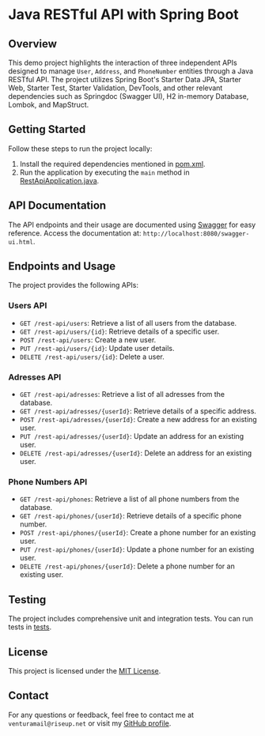 # Java RESTful API with Spring Boot

## Overview
This demo project highlights the interaction of three independent APIs designed to manage `User`, `Address`, and `PhoneNumber` entities through a Java RESTful API. The project utilizes Spring Boot's Starter Data JPA, Starter Web, Starter Test, Starter Validation, DevTools, and other relevant dependencies such as Springdoc (Swagger UI), H2 in-memory Database, Lombok, and MapStruct.

## Getting Started
Follow these steps to run the project locally:
1. Install the required dependencies mentioned in [pom.xml](pom.xml).
2. Run the application by executing the `main` method in [RestApiApplication.java](src/main/java/com/venturasistemoj/restapi/RestApiApplication.java).

## API Documentation
The API endpoints and their usage are documented using [Swagger](https://swagger.io/) for easy reference. Access the documentation at: `http://localhost:8080/swagger-ui.html`.

## Endpoints and Usage
The project provides the following APIs:

### Users API
- `GET /rest-api/users`: Retrieve a list of all users from the database.
- `GET /rest-api/users/{id}`: Retrieve details of a specific user.
- `POST /rest-api/users`: Create a new user.
- `PUT /rest-api/users/{id}`: Update user details.
- `DELETE /rest-api/users/{id}`: Delete a user.

### Adresses API
- `GET /rest-api/adresses`: Retrieve a list of all adresses from the database.
- `GET /rest-api/adresses/{userId}`: Retrieve details of a specific address.
- `POST /rest-api/adresses/{userId}`: Create a new address for an existing user.
- `PUT /rest-api/adresses/{userId}`: Update an address for an existing user.
- `DELETE /rest-api/adresses/{userId}`: Delete an address for an existing user.

### Phone Numbers API
- `GET /rest-api/phones`: Retrieve a list of all phone numbers from the database.
- `GET /rest-api/phones/{userId}`: Retrieve details of a specific phone number.
- `POST /rest-api/phones/{userId}`: Create a phone number for an existing user.
- `PUT /rest-api/phones/{userId}`: Update a phone number for an existing user.
- `DELETE /rest-api/phones/{userId}`: Delete a phone number for an existing user.

## Testing
The project includes comprehensive unit and integration tests. You can run tests in [tests](src/test/java/com/venturasistemoj/restapi).

## License
This project is licensed under the [MIT License](LICENSE).

## Contact
For any questions or feedback, feel free to contact me at `venturamail@riseup.net` or visit my [GitHub profile](https://github.com/venturasistemoj).
